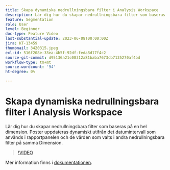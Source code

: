 ```yaml
---
title: Skapa dynamiska nedrullningsbara filter i Analysis Workspace
description: Lär dig hur du skapar nedrullningsbara filter som baseras på en hel dimension. Poster uppdateras dynamiskt utifrån det datumintervall som används i rapportpanelen och de värden som valts i andra nedrullningsbara filter på samma Dimension.
feature: Segmentation
role: User
level: Beginner
doc-type: Feature Video
last-substantial-update: 2023-06-08T00:00:00Z
jira: KT-13459
thumbnail: 3420315.jpeg
exl-id: 516f208e-33ea-4b5f-92df-feda8d17f4c2
source-git-commit: d95136a21c08312a81baba7673cb7135270af4bd
workflow-type: tm+mt
source-wordcount: '94'
ht-degree: 0%

---
```


# Skapa dynamiska nedrullningsbara filter i Analysis Workspace

Lär dig hur du skapar nedrullningsbara filter som baseras på en hel dimension. Poster uppdateras dynamiskt utifrån det datumintervall som används i rapportpanelen och de värden som valts i andra nedrullningsbara filter på samma Dimension.

>[!VIDEO](https://video.tv.adobe.com/v/3446820/?learn=on&captions=swe)

Mer information finns i [dokumentationen](https://experienceleague.adobe.com/docs/analytics/analyze/analysis-workspace/panels/panels.html?lang=sv-SE#dynamic-drop-down-filters).
